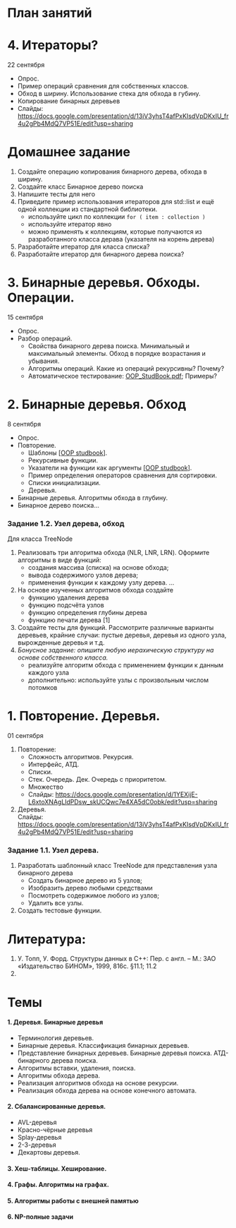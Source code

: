 # План занятий

# 4. Итераторы?
22 сентября
- Опрос.
- Пример операций сравнения для собственных классов.
- Обход в ширину. Использование стека для обхода в губину. 
- Копирование бинарных деревьев
- Слайды: https://docs.google.com/presentation/d/13iV3yhsT4afPxKIsdVpDKxIU_fr4u2gPb4MdQ7VP51E/edit?usp=sharing


# Домашнее задание
1. Создайте операцию копирования бинарного дерева, обхода в ширину.
1. Создайте класс Бинарное дерево поиска
3. Напишите тесты для него
4. Приведите пример использования итераторов для std::list и ещё одной коллекции из стандартной библиотеки.
   - используйте цикл по коллекции `for ( item : collection )`
   - используйте итератор явно
   - можно применять к коллекциям, которые получаются из разработанного класса дерава (указателя на корень дерева)
5. Разработайте итератор для класса списка?
6. Разработайте итератор для бинарного дерева поиска?

# 3. Бинарные деревья. Обходы. Операции.
15 сентября
- Опрос.
- Разбор операций.
   - Свойства бинарного дерева поиска. Минимальный и максимальный элементы. Обход в порядке возрастания и убывания.
   - Алгоритмы операций. Какие из операций рекурсивны? Почему?
   - Автоматическое тестирование: [OOP_StudBook.pdf](https://raw.githubusercontent.com/VetrovSV/OOP/master/OOP_StudBook.pdf#section.4.5); Примеры?



# 2. Бинарные деревья. Обход
8 сентября
- Опрос.
- Повторение.
   - Шаблоны [[OOP studbook](https://raw.githubusercontent.com/VetrovSV/OOP/master/OOP_StudBook.pdf#section.4.4)].
   - Рекурсивные функции.
   - Указатели на функции как аргументы [[OOP studbook](https://raw.githubusercontent.com/VetrovSV/OOP/master/OOP_StudBook.pdf#subsection.2.2.3)].
   - Пример определения операторов сравнения для сортировки.
   - Списки инициализации.
   - Деревья.
- Бинарные деревья. Алгоритмы обхода в глубину.
- Бинарное дерево поиска...



### Задание 1.2. Узел дерева, обход
Для класса TreeNode
1. Реализовать три алгоритма обхода (NLR, LNR, LRN).
   Оформите алгоритмы в виде функций:
   - создания массива (списка) на основе обхода;
   - вывода содержимого узлов дерева;
   - применения функции к каждому узлу дерева.
   ...
2. На основе изученных алгоритмов обхода создайте
   - функцию удаления дерева 
   - функцию подсчёта узлов
   - функцию определения глубины дерева
   - функцию печати дерева [1]
4. Создайте тесты для функций. Рассмотрите различные варианты деревьев, крайние случаи: пустые деревья, деревья из одного узла, вырожденные деревья и т.д.
5. *Бонусное задание: опишите любую иерахическую структуру на основе собственного класса.*
   - реализуйте алгоритм обхода с применением функции к данным каждого узла
   - дополнительно: используйте узлы с произвольным числом потомков


# 1. Повторение. Деревья.
01 сентября
1. Повторение:
   - Сложность алгоритмов. Рекурсия.
   - Интерфейс, АТД.
   - Списки.
   - Стек. Очередь. Дек. Очередь с приоритетом.
   - Множество
   - Слайды: https://docs.google.com/presentation/d/1YEXijE-L6xtoXNAgLldPDsw_skUCQwc7e4XA5dC0obk/edit?usp=sharing
2. Деревья.\
Слайды: https://docs.google.com/presentation/d/13iV3yhsT4afPxKIsdVpDKxIU_fr4u2gPb4MdQ7VP51E/edit?usp=sharing


### Задание 1.1. Узел дерева.
1. Разработать шаблонный класс TreeNode для представления узла бинарного дерева
    - Создать бинарное дерево из 5 узлов;
    - Изобразить дерево любыми средствами
    - Посмотреть содержимое любого из узлов;
    - Удалить все узлы.
2. Создать тестовые функции.


# Литература: 
1. У. Топп, У.  Форд. Структуры данных в С++: Пер. с англ. – М.: ЗАО «Издательство БИНОМ», 1999, 816с.   §11.1; 11.2
2. 








# Темы

#### 1. Деревья. Бинарные деревья
- Терминология деревьев.
- Бинарные деревья. Классификация
бинарных деревьев.
- Представление бинарных деревьев. Бинарные деревья поиска. АТД-бинарного дерева поиска.
- Алгоритмы вставки, удаления, поиска.
- Алгоритмы обхода дерева.
- Реализация алгоритмов обхода на основе рекурсии.
- Реализация обхода дерева на основе конечного автомата.


#### 2. Сбалансированные деревья.
- AVL-деревья
- Красно-чёрные деревья
- Splay-деревья
- 2-3-деревья
- Декартовы деревья.

#### 3. Хеш-таблицы. Хеширование.

#### 4. Графы. Алгоритмы на графах.

#### 5. Алгоритмы работы с внешней памятью

#### 6. NP-полные задачи
